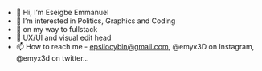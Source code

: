 - 👋 Hi, I’m Eseigbe Emmanuel
- 👀 I’m interested in Politics, Graphics and Coding
- 🌱 on my way to fullstack
- 💞️ UX/UI and visual edit head
- 📫 How to reach me - epsilocybin@gmail.com, @emyx3D on Instagram, @emyx3d on twitter...

<!---
Emyx3D/Emyx3D is a ✨ special ✨ repository because its `README.md` (this file) appears on your GitHub profile.
You can click the Preview link to take a look at your changes.
--->
